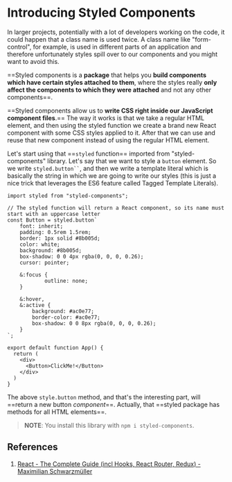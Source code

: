 # Introducing Styled Components

In larger projects, potentially with a lot of developers working on the code, it could happen that a class name is used twice. A class name like "form-control", for example, is used in different parts of an application and therefore unfortunately styles spill over to our components and you might want to avoid this.

==Styled components is a **package** that helps you **build components which have certain styles attached to them**, where the styles really **only affect the components to which they were attached** and not any other components==.

==Styled components allow us to **write CSS right inside our JavaScript component files**.== The way it works is that we take a regular HTML element, and then using the styled function we create a brand new React component with some CSS styles applied to it. After that we can use and reuse that new component instead of using the regular HTML element.

Let's start using that ==`styled` function== imported from "styled-components" library. Let's say that we want to style a `button` element. So we write <code>styled.button``</code>, and then we write a template literal which is basically the string in which we are going to write our styles (this is just a nice trick that leverages the ES6 feature called Tagged Template Literals).

```react
import styled from "styled-components";

// The styled function will return a React component, so its name must start with an uppercase letter
const Button = styled.button`
    font: inherit;
    padding: 0.5rem 1.5rem;
    border: 1px solid #8b005d;
    color: white;
    background: #8b005d;
    box-shadow: 0 0 4px rgba(0, 0, 0, 0.26);
    cursor: pointer;

    &:focus {
    		outline: none;
    }

    &:hover,
    &:active {
        background: #ac0e77;
        border-color: #ac0e77;
        box-shadow: 0 0 8px rgba(0, 0, 0, 0.26);
    }
`;

export default function App() {
  return (
    <div>
      <Button>ClickMe!</Button>
    </div>
  )
}
```

The above `style.button` method, and that's the interesting part, will ==return a new button _component_==. Actually, that ==styled package has methods for all HTML elements==.

> **NOTE**: You install this library with `npm i styled-components`.

## References

1. [React - The Complete Guide (incl Hooks, React Router, Redux) - Maximilian Schwarzmüller](https://www.udemy.com/course/react-the-complete-guide-incl-redux/)